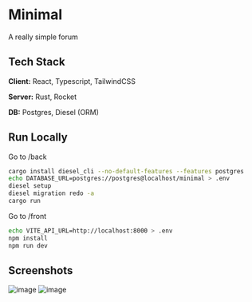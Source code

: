 # Minimal

A really simple forum

## Tech Stack

**Client:** React, Typescript, TailwindCSS

**Server:** Rust, Rocket

**DB:** Postgres, Diesel (ORM)

## Run Locally

Go to /back

```bash
cargo install diesel_cli --no-default-features --features postgres
echo DATABASE_URL=postgres://postgres@localhost/minimal > .env
diesel setup
diesel migration redo -a
cargo run
```

Go to /front

```bash
echo VITE_API_URL=http://localhost:8000 > .env
npm install
npm run dev
```

## Screenshots
![image](https://github.com/abgblanc0/minimal/assets/99885502/bb4d01c2-1966-4eb4-b57d-2d64a720f793)
![image](https://github.com/abgblanc0/minimal/assets/99885502/a52833f8-ad95-4f2d-8ea4-cd7fc0ec4d4f)
